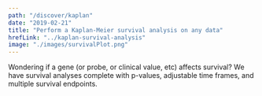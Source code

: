 ```yaml
---
path: "/discover/kaplan"
date: "2019-02-21"
title: "Perform a Kaplan-Meier survival analysis on any data"
hrefLink: "../kaplan-survival-analysis"
image: "./images/survivalPlot.png"
---
```


Wondering if a gene (or probe, or clinical value, etc) affects survival? We have survival analyses complete with p-values, adjustable time frames, and multiple survival endpoints.

